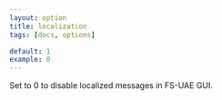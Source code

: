 ```yaml
---
layout: option
title: localization
tags: [docs, options]

default: 1
example: 0
---
```


Set to 0 to disable localized messages in FS-UAE GUI.
